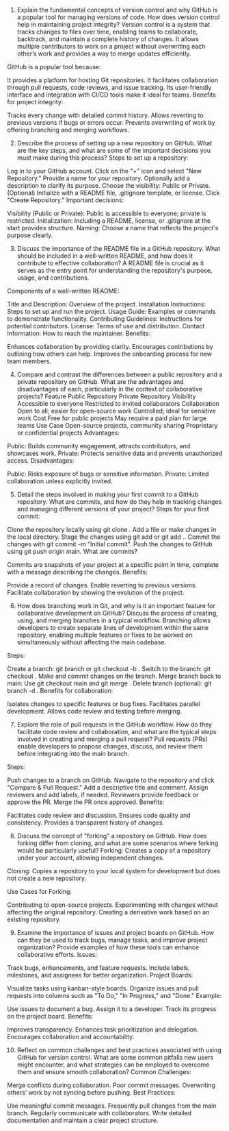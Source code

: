 1. Explain the fundamental concepts of version control and why GitHub is a popular tool for managing versions of code. How does version control help in maintaining project integrity?
Version control is a system that tracks changes to files over time, enabling teams to collaborate, backtrack, and maintain a complete history of changes. It allows multiple contributors to work on a project without overwriting each other’s work and provides a way to merge updates efficiently.

GitHub is a popular tool because:

It provides a platform for hosting Git repositories.
It facilitates collaboration through pull requests, code reviews, and issue tracking.
Its user-friendly interface and integration with CI/CD tools make it ideal for teams.
Benefits for project integrity:

Tracks every change with detailed commit history.
Allows reverting to previous versions if bugs or errors occur.
Prevents overwriting of work by offering branching and merging workflows.


2. Describe the process of setting up a new repository on GitHub. What are the key steps, and what are some of the important decisions you must make during this process?
Steps to set up a repository:

Log in to your GitHub account.
Click on the "+" icon and select "New Repository."
Provide a name for your repository.
Optionally add a description to clarify its purpose.
Choose the visibility: Public or Private.
(Optional) Initialize with a README file, .gitignore template, or license.
Click "Create Repository."
Important decisions:

Visibility (Public or Private): Public is accessible to everyone; private is restricted.
Initialization: Including a README, license, or .gitignore at the start provides structure.
Naming: Choose a name that reflects the project's purpose clearly.


3. Discuss the importance of the README file in a GitHub repository. What should be included in a well-written README, and how does it contribute to effective collaboration?
A README file is crucial as it serves as the entry point for understanding the repository's purpose, usage, and contributions.

Components of a well-written README:

Title and Description: Overview of the project.
Installation Instructions: Steps to set up and run the project.
Usage Guide: Examples or commands to demonstrate functionality.
Contributing Guidelines: Instructions for potential contributors.
License: Terms of use and distribution.
Contact Information: How to reach the maintainer.
Benefits:

Enhances collaboration by providing clarity.
Encourages contributions by outlining how others can help.
Improves the onboarding process for new team members.


4. Compare and contrast the differences between a public repository and a private repository on GitHub. What are the advantages and disadvantages of each, particularly in the context of collaborative projects?
Feature	Public Repository	Private Repository
Visibility	Accessible to everyone	Restricted to invited collaborators
Collaboration	Open to all; easier for open-source work	Controlled; ideal for sensitive work
Cost	Free for public projects	May require a paid plan for large teams
Use Case	Open-source projects, community sharing	Proprietary or confidential projects
Advantages:

Public: Builds community engagement, attracts contributors, and showcases work.
Private: Protects sensitive data and prevents unauthorized access.
Disadvantages:

Public: Risks exposure of bugs or sensitive information.
Private: Limited collaboration unless explicitly invited.


5. Detail the steps involved in making your first commit to a GitHub repository. What are commits, and how do they help in tracking changes and managing different versions of your project?
Steps for your first commit:

Clone the repository locally using git clone <repository-url>.
Add a file or make changes in the local directory.
Stage the changes using git add <filename> or git add ..
Commit the changes with git commit -m "Initial commit".
Push the changes to GitHub using git push origin main.
What are commits?

Commits are snapshots of your project at a specific point in time, complete with a message describing the changes.
Benefits:

Provide a record of changes.
Enable reverting to previous versions.
Facilitate collaboration by showing the evolution of the project.


6. How does branching work in Git, and why is it an important feature for collaborative development on GitHub? Discuss the process of creating, using, and merging branches in a typical workflow.
Branching allows developers to create separate lines of development within the same repository, enabling multiple features or fixes to be worked on simultaneously without affecting the main codebase.

Steps:

Create a branch: git branch <branch-name> or git checkout -b <branch-name>.
Switch to the branch: git checkout <branch-name>.
Make and commit changes on the branch.
Merge branch back to main: Use git checkout main and git merge <branch-name>.
Delete branch (optional): git branch -d <branch-name>.
Benefits for collaboration:

Isolates changes to specific features or bug fixes.
Facilitates parallel development.
Allows code review and testing before merging.


7. Explore the role of pull requests in the GitHub workflow. How do they facilitate code review and collaboration, and what are the typical steps involved in creating and merging a pull request?
Pull requests (PRs) enable developers to propose changes, discuss, and review them before integrating into the main branch.

Steps:

Push changes to a branch on GitHub.
Navigate to the repository and click "Compare & Pull Request."
Add a descriptive title and comment.
Assign reviewers and add labels, if needed.
Reviewers provide feedback or approve the PR.
Merge the PR once approved.
Benefits:

Facilitates code review and discussion.
Ensures code quality and consistency.
Provides a transparent history of changes.


8. Discuss the concept of "forking" a repository on GitHub. How does forking differ from cloning, and what are some scenarios where forking would be particularly useful?
Forking: Creates a copy of a repository under your account, allowing independent changes.

Cloning: Copies a repository to your local system for development but does not create a new repository.

Use Cases for Forking:

Contributing to open-source projects.
Experimenting with changes without affecting the original repository.
Creating a derivative work based on an existing repository.


9. Examine the importance of issues and project boards on GitHub. How can they be used to track bugs, manage tasks, and improve project organization? Provide examples of how these tools can enhance collaborative efforts.
Issues:

Track bugs, enhancements, and feature requests.
Include labels, milestones, and assignees for better organization.
Project Boards:

Visualize tasks using kanban-style boards.
Organize issues and pull requests into columns such as "To Do," "In Progress," and "Done."
Example:

Use issues to document a bug.
Assign it to a developer.
Track its progress on the project board.
Benefits:

Improves transparency.
Enhances task prioritization and delegation.
Encourages collaboration and accountability.


10. Reflect on common challenges and best practices associated with using GitHub for version control. What are some common pitfalls new users might encounter, and what strategies can be employed to overcome them and ensure smooth collaboration?
Common Challenges:

Merge conflicts during collaboration.
Poor commit messages.
Overwriting others’ work by not syncing before pushing.
Best Practices:

Use meaningful commit messages.
Frequently pull changes from the main branch.
Regularly communicate with collaborators.
Write detailed documentation and maintain a clear project structure.
